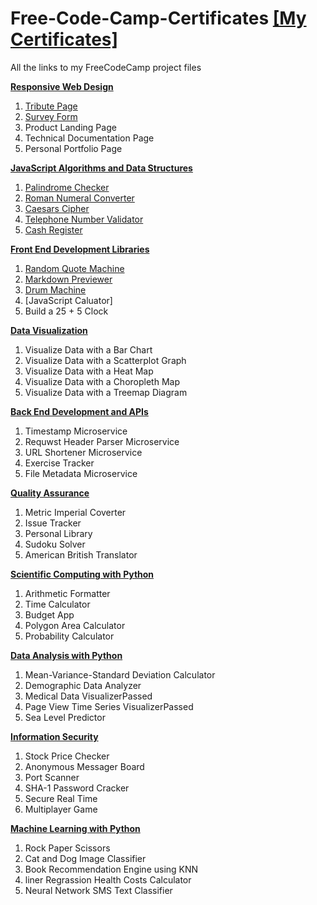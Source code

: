# Free-Code-Camp-Certificates [[My Certificates]](https://www.freecodecamp.org/lululucii)
All the links to my FreeCodeCamp project files

**[Responsive Web Design](https://www.freecodecamp.org/learn/responsive-web-design/)**
  1. [Tribute Page](https://codepen.io/LuLucii/pen/LYjgVKy?editors=1100)
  2. [Survey Form](https://codepen.io/LuLucii/pen/NWvORjb?editors=1100)
  3. Product Landing Page
  4. Technical Documentation Page
  5. Personal Portfolio Page

**[JavaScript Algorithms and Data Structures](https://www.freecodecamp.org/learn/javascript-algorithms-and-data-structures)**
  1. [Palindrome Checker](https://github.com/lululucii/Free-Code-Camp-Certificates/blob/main/JavaScript%20Algorithms%20and%20Data%20Structure/1_Palindrome-Checker.js)
  2. [Roman Numeral Converter](https://github.com/lululucii/Free-Code-Camp-Certificates/blob/main/JavaScript%20Algorithms%20and%20Data%20Structure/2_Roman-Numeral-Converter.js)
  3. [Caesars Cipher](https://github.com/lululucii/Free-Code-Camp-Certificates/blob/main/JavaScript%20Algorithms%20and%20Data%20Structure/3_Caesars-Cipher.js)
  4. [Telephone Number Validator](https://github.com/lululucii/Free-Code-Camp-Certificates/blob/main/JavaScript%20Algorithms%20and%20Data%20Structure/4_Telephone-Number-Validator.js)
  5. [Cash Register](https://github.com/lululucii/Free-Code-Camp-Certificates/blob/main/JavaScript%20Algorithms%20and%20Data%20Structure/5_Cash-Register.js)

**[Front End Development Libraries](https://www.freecodecamp.org/learn/front-end-development-libraries)**
  1. [Random Quote Machine](https://codepen.io/LuLucii/pen/wvqEqWo?editors=1100)
  2. [Markdown Previewer](https://codepen.io/LuLucii/pen/xxXypRb)
  3. [Drum Machine](https://codepen.io/LuLucii/pen/RwLzZOq)
  4. [JavaScript Caluator]
  5. Build a 25 + 5 Clock

**[Data Visualization](https://www.freecodecamp.org/learn/data-visualization)**
  1. Visualize Data with a Bar Chart
  2. Visualize Data with a Scatterplot Graph
  3. Visualize Data with a Heat Map
  4. Visualize Data with a Choropleth Map
  5. Visualize Data with a Treemap Diagram

**[Back End Development and APIs](https://www.freecodecamp.org/learn/back-end-development-and-apis)**
  1. Timestamp Microservice
  2. Requwst Header Parser Microservice
  3. URL Shortener Microservice
  4. Exercise Tracker
  5. File Metadata Microservice

**[Quality Assurance](https://www.freecodecamp.org/learn/quality-assurance)**
  1. Metric Imperial Coverter
  2. Issue Tracker
  3. Personal Library
  4. Sudoku Solver
  5. American British Translator

**[Scientific Computing with Python](https://www.freecodecamp.org/learn/scientific-computing-with-python)**
  1. Arithmetic Formatter
  2. Time Calculator
  3. Budget App
  4. Polygon Area Calculator
  5. Probability Calculator

**[Data Analysis with Python](https://www.freecodecamp.org/learn/data-analysis-with-python)**
  1. Mean-Variance-Standard Deviation Calculator
  2. Demographic Data Analyzer
  3. Medical Data VisualizerPassed
  4. Page View Time Series VisualizerPassed
  5. Sea Level Predictor

**[Information Security](https://www.freecodecamp.org/learn/information-security)**
  1. Stock Price Checker
  2. Anonymous Messager Board
  3. Port Scanner
  4. SHA-1 Password Cracker
  5. Secure Real Time 
  6. Multiplayer Game

**[Machine Learning with Python](https://www.freecodecamp.org/learn/machine-learning-with-python)**
  1. Rock Paper Scissors
  2. Cat and Dog Image Classifier
  3. Book Recommendation Engine using KNN
  4. liner Regrassion Health Costs Calculator
  5. Neural Network SMS Text Classifier 
